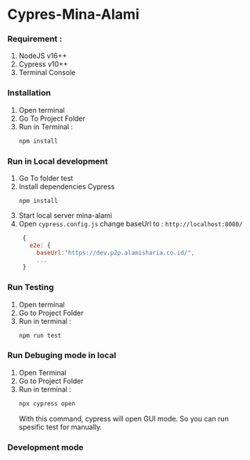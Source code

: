 # Cypres-Mina-Alami

### Requirement :
  1. NodeJS v16++
  2. Cypress v10++
  3. Terminal Console
  
### Installation
  1. Open terminal
  2. Go To Project Folder
  3. Run in Terminal :
      ```bash
      npm install
      ```

### Run in Local development
  1. Go To folder test
  2. Install dependencies Cypress 
      ```
      npm install
      ```
  3. Start local server mina-alami
  4. Open `cypress.config.js` change baseUrl to : `http://localhost:8080/` 
     ```javascript
      {
        e2e: {
          baseUrl:"https://dev.p2p.alamisharia.co.id/",
          ...
      }
     ```
   
 ### Run Testing
  1. Open terminal
  2. Go to Project Folder
  3. Run in terminal :
      ```bash
      npm run test
      ```
  
  ### Run Debuging mode in local
  1. Open Terminal
  2. Go to Project Folder
  3. Run in terminal :
      ```bash
      npx cypress open
      ```
      With this command, cypress will open GUI mode. So you can run spesific test for manually.

  ### Development mode

  
